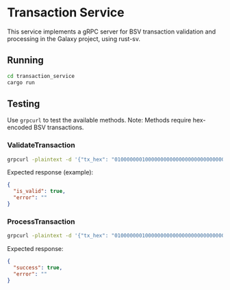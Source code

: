 # Transaction Service

This service implements a gRPC server for BSV transaction validation and processing in the Galaxy project, using rust-sv.

## Running
```bash
cd transaction_service
cargo run
```

## Testing
Use `grpcurl` to test the available methods. Note: Methods require hex-encoded BSV transactions.

### ValidateTransaction
```bash
grpcurl -plaintext -d '{"tx_hex": "01000000010000000000000000000000000000000000000000000000000000000000000000ffffffff0100ffffffff0100ffffffff"}' localhost:50052 transaction.Transaction/ValidateTransaction
```
Expected response (example):
```json
{
  "is_valid": true,
  "error": ""
}
```

### ProcessTransaction
```bash
grpcurl -plaintext -d '{"tx_hex": "01000000010000000000000000000000000000000000000000000000000000000000000000ffffffff0100ffffffff0100ffffffff"}' localhost:50052 transaction.Transaction/ProcessTransaction
```
Expected response:
```json
{
  "success": true,
  "error": ""
}
```
